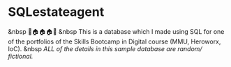 # SQLestateagent
&nbsp
:house_with_garden::house::house::house::house_with_garden:
&nbsp
This is a database which I made using SQL for one of the portfolios of the Skills Bootcamp in Digital course (MMU, Heroworx, IoC).
&nbsp
*ALL of the details in this sample database are random/ fictional.*

